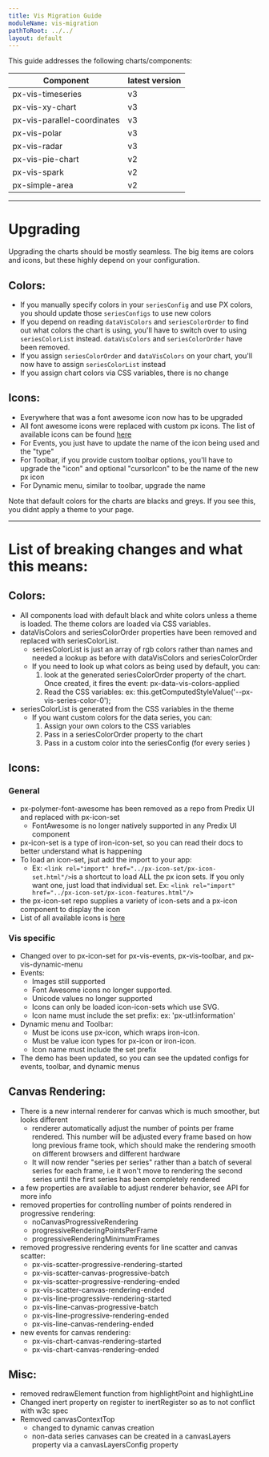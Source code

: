 ```yaml
---
title: Vis Migration Guide
moduleName: vis-migration
pathToRoot: ../../
layout: default
---
```


This guide addresses the following charts/components:

Component | latest version
 ------- | -----
 px-vis-timeseries | v3
 px-vis-xy-chart | v3
 px-vis-parallel-coordinates | v3
 px-vis-polar | v3
 px-vis-radar | v3
 px-vis-pie-chart | v2
 px-vis-spark | v2
 px-simple-area | v2

--------------------------------------------------------------------------------

# Upgrading
Upgrading the charts should be mostly seamless. The big items are colors and icons, but these highly depend on your configuration.
## Colors:
* If you manually specify colors in your `seriesConfig` and use PX colors, you should update those `seriesConfigs` to use new colors
* If you depend on reading `dataVisColors` and `seriesColorOrder` to find out what colors the chart is using, you'll have to switch over to using `seriesColorList` instead. `dataVisColors` and `seriesColorOrder` have been removed.
* If you assign `seriesColorOrder` and `dataVisColors` on your chart, you'll now have to assign `seriesColorList` instead
* If you assign chart colors via CSS variables, there is no change

## Icons:
* Everywhere that was a font awesome icon now has to be upgraded
* All font awesome icons were replaced with custom px icons. The list of available icons can be found [here](https://www.predix-ui.com/#/components/px-icon-set/)
* For Events, you just have to update the name of the icon being used and the "type"
* For Toolbar, if you provide custom toolbar options, you'll have to upgrade the "icon" and optional "cursorIcon" to be the name of the new px icon
* For Dynamic menu, similar to toolbar, upgrade the name

Note that default colors for the charts are blacks and greys. If you see this, you didnt apply a theme to your page.

--------------------------------------------------------------------------------

# List of breaking changes and what this means:

## Colors:
* All components load with default black and white colors unless a theme is loaded. The theme colors are loaded via CSS variables.
* dataVisColors and seriesColorOrder properties have been removed and replaced with seriesColorList.
  * seriesColorList is just an array of rgb colors rather than names and needed a lookup as before with dataVisColors and seriesColorOrder
  * If you need to look up what colors as being used by default, you can:
    1) look at the generated seriesColorOrder property of the chart. Once created, it fires the event: px-data-vis-colors-applied
    2) Read the CSS variables: ex: this.getComputedStyleValue('--px-vis-series-color-0');
* seriesColorList is generated from the CSS variables in the theme
  * If you want custom colors for the data series, you can:
    1) Assign your own colors to the CSS variables
    2) Pass in a seriesColorOrder property to the chart
    3) Pass in a custom color into the seriesConfig (for every series )

## Icons:
### General
* px-polymer-font-awesome has been removed as a repo from Predix UI and replaced with px-icon-set
  * FontAwesome is no longer natively supported in any Predix UI component
* px-icon-set is a type of iron-icon-set, so you can read their docs to better understand what is happening
* To load an icon-set, jsut add the import to your app:
  * Ex: `<link rel="import" href="../px-icon-set/px-icon-set.html"/>`is a shortcut to load ALL the px icon sets. If you only want one, just load that individual set. Ex: `<link rel="import" href="../px-icon-set/px-icon-features.html"/>`
* the px-icon-set repo supplies a variety of icon-sets and a px-icon component to display the icon
* List of all available icons is [here](https://www.predix-ui.com/#/components/px-icon-set/)

### Vis specific
* Changed over to px-icon-set for px-vis-events, px-vis-toolbar, and px-vis-dynamic-menu
* Events:
  * Images still supported
  * Font Awesome icons no longer supported.
  * Unicode values no longer supported
  * Icons can only be loaded icon-icon-sets which use SVG.
  * Icon name must include the set prefix: ex: 'px-utl:information'
* Dynamic menu and Toolbar:
  * Must be icons use px-icon, which wraps iron-icon.
  * Must be value icon types for px-icon or iron-icon.
  * Icon name must include the set prefix
* The demo has been updated, so you can see the updated configs for events, toolbar, and dynamic menus

## Canvas Rendering:
* There is a new internal renderer for canvas which is much smoother, but looks different
  * renderer automatically adjust the number of points per frame rendered. This number will be adjusted every frame based on how long previous frame took, which should make the rendering smooth on different browsers and different hardware
  * It will now render "series per series" rather than a batch of several series for each frame, i.e it won't move to rendering the second series until the first series has been completely rendered
* a few properties are available to adjust renderer behavior, see API for more info
* removed properties for controlling number of points rendered in progressive rendering:
  * noCanvasProgressiveRendering
  * progressiveRenderingPointsPerFrame
  * progressiveRenderingMinimumFrames
* removed progressive rendering events for line scatter and canvas scatter:
  * px-vis-scatter-progressive-rendering-started
  * px-vis-scatter-canvas-progressive-batch
  * px-vis-scatter-progressive-rendering-ended
  * px-vis-scatter-canvas-rendering-ended
  * px-vis-line-progressive-rendering-started
  * px-vis-line-canvas-progressive-batch
  * px-vis-line-progressive-rendering-ended
  * px-vis-line-canvas-rendering-ended
* new events for canvas rendering:
  * px-vis-chart-canvas-rendering-started
  * px-vis-chart-canvas-rendering-ended

## Misc:
* removed redrawElement function from highlightPoint and highlightLine
* Changed inert property on register to inertRegister so as to not conflict with w3c spec
* Removed canvasContextTop
  * changed to dynamic canvas creation
  * non-data series canvases can be created in a canvasLayers property via a canvasLayersConfig property